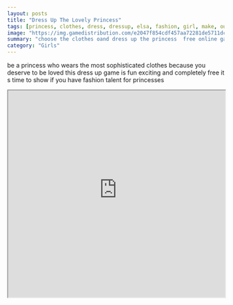 ```yaml
---
layout: posts
title: "Dress Up The Lovely Princess"
tags: [princess, clothes, dress, dressup, elsa, fashion, girl, make, outfit, prince, princes, charming, tiara, free, online, games, oyna, game, free, games, play, play, games]
image: "https://img.gamedistribution.com/e2047f854cdf457aa72281de5711dc93.jpg"
summary: "choose the clothes oand dress up the princess  free online games oyna game free games play play games"
category: "Girls"
---
```


be a princess who wears the most sophisticated clothes because you deserve to be loved this dress up game is fun exciting and completely free it s time to show if you have fashion talent for princesses

<iframe width="100%" height="480px;" src="https://html5.gamedistribution.com/e2047f854cdf457aa72281de5711dc93/"></iframe>